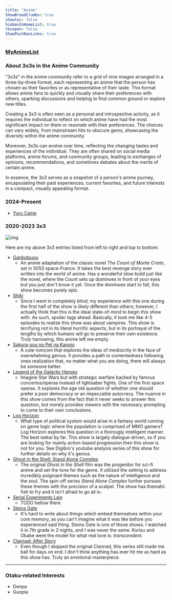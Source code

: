 ```yaml
---
title: "Anime"
ShowBreadCrumbs: true 
showtoc: false 
hiddenInHomeList: true
tocopen: false
ShowPostNavLinks: true
---
```


<style>
.content a {
    text-decoration: underline;
}
</style>

### [MyAnimeList](https://myanimelist.net/profile/iamtacky)

### About 3x3s in the Anime Community
"3x3s" in the anime community refer to a grid of nine images arranged in a three-by-three format, each representing an anime that the person has chosen as their favorites or as representative of their taste. This format allows anime fans to quickly and visually share their preferences with others, sparking discussions and helping to find common ground or explore new titles.

Creating a 3x3 is often seen as a personal and introspective activity, as it requires the individual to reflect on which anime have had the most significant impact on them or resonate with their preferences. The choices can vary widely, from mainstream hits to obscure gems, showcasing the diversity within the anime community.

Moreover, 3x3s can evolve over time, reflecting the changing tastes and experiences of the individual. They are often shared on social media platforms, anime forums, and community groups, leading to exchanges of opinions, recommendations, and sometimes debates about the merits of certain anime.

In essence, the 3x3 serves as a snapshot of a person's anime journey, encapsulating their past experiences, current favorites, and future interests in a compact, visually appealing format.

### 2024-Present
- [Yuru Camp]()


### 2020-2023 3x3
![img](3x3anime.jpg)

Here are my above 3x3 entries listed from left to right and top to bottom:
- [Gankutsuou](https://myanimelist.net/anime/239/Gankutsuou)
    - An anime adaptation of the classic novel *The Count of Monte Cristo*, set in 5053 space-France. It takes the best revenge story ever written into the world of anime. Has a wonderful slow build just like the novel, where the Count sets up dominoes in front of your eyes but you just don't know it yet. Once the dominoes start to fall, this show becomes purely epic.
- [Shiki](https://myanimelist.net/anime/7724/Shiki)
    - Since I went in *completely blind*, my experience with this one during the first half of the show is likely different than others; however, I actually think that this is the ideal state-of-mind to begin this show with. As such, spoiler tags ahead. Basically, it took me like 4-5 episodes to realize this show was about vampires. This show is terrifying not in its literal horrific aspects, but in its portrayal of the lengths by which humans will go to preserve their own existence. Truly harrowing, this anime left me empty.
- [Sakura-sou no Pet na Kanojo](https://myanimelist.net/anime/13759/Sakura-sou_no_Pet_na_Kanojo)
    - A cute romcom that explores the ideas of mediocrity in the face of overwhelming genius. It provides a path to contentedness following ones realization that, no matter what you are doing, there will always be someone better.
- [Legend of the Galactic Heroes](https://myanimelist.net/anime/820/Ginga_Eiyuu_Densetsu)
    - Imagine Star Wars but with strategic warfare backed by famous concertos/operas instead of lightsaber fights. One of the first space operas. It explores the age old question of whether one should prefer a poor democracy or an impeccable autocracy. The nuance in this show comes from the fact that it never seeks to answer this question, but merely provides viewers with the necessary prompting to come to their own conclusions.
- [Log Horizon](https://myanimelist.net/anime/17265/Log_Horizon)
    - What type of political system would arise in a fantasy world running on game logic where the population is comprised of MMO gamers? Log Horizon explores this question in a thorougly intelligent manner. The best isekai by far. This show is largely dialogue-driven, so if you are looking for mainly action-based progression then this show is not for you. See Digibro's youtube analysis series of this show for further details on why it's genius.
- [Ghost in the Shell: Stand Alone Complex](https://myanimelist.net/anime/467/Koukaku_Kidoutai__Stand_Alone_Complex)
    - The original *Ghost in the Shell* film was the progenitor for sci-fi anime and set the tone for the genre. It utilized the setting to address incredibly poigniant themes such as the nature of intelligence and the soul. The spin-off series *Stand Alone Complex* further pursues these themes with the precision of a scalpel. The show has thematic fish to fry and it isn't afraid to go all in.
- [Serial Experiments Lain](https://myanimelist.net/anime/339/Serial_Experiments_Lain)
    - TODO hellow there
- [Steins Gate](https://myanimelist.net/anime/9253/Steins_Gate)
    - It's hard to write about things which embed themselves within your core memory, as you can't imagine what it was like before you experienced said thing. Steins Gate is one of those shows. I watched it in 7th grade in 2 nights, and I was never the same. Kurisu and Okabe were the model for what real love is: *transcendent*.
- [Clannad: After Story](https://myanimelist.net/anime/4181/Clannad__After_Story)
    - Even though I skipped the original Clannad, this series still made me ball for days on end. I don't think anything has ever hit me as hard as this show has. Truly an emotional masterpiece.
****

### Otaku-related Interests

- Denpa
- Gunpla
